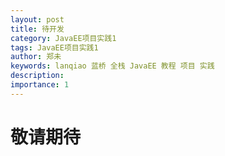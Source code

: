 ```yaml
---
layout: post
title: 待开发
category: JavaEE项目实践1
tags: JavaEE项目实践1
author: 郑未
keywords: lanqiao 蓝桥 全栈 JavaEE 教程 项目 实践 
description:  
importance: 1
---
```


# 敬请期待 #